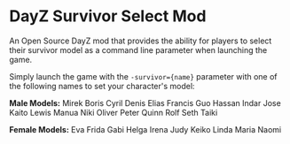 # DayZ Survivor Select Mod

An Open Source DayZ mod that provides the ability for players to select their survivor model as a command line parameter when launching the game.

Simply launch the game with the `-survivor={name}` parameter with one of the following names to set your character's model:

**Male Models:**
Mirek
Boris
Cyril
Denis
Elias
Francis
Guo
Hassan
Indar
Jose
Kaito
Lewis
Manua
Niki
Oliver
Peter
Quinn
Rolf
Seth
Taiki

**Female Models:**
Eva
Frida
Gabi
Helga
Irena
Judy
Keiko
Linda
Maria
Naomi

